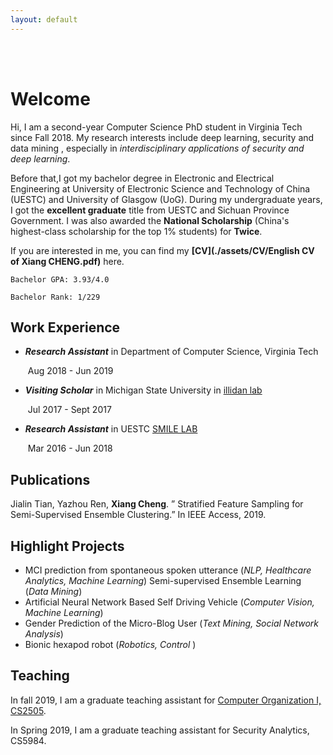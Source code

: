 ```yaml
---
layout: default
---
```


<br/><br/>

# Welcome

Hi, I am a second-year Computer Science PhD student in Virginia Tech since Fall 2018. My research interests include deep learning, security and data mining , especially in *interdisciplinary applications of security and deep learning*. 

Before that,I got my bachelor degree in Electronic and Electrical Engineering at University of Electronic Science and Technology of China (UESTC) and University of Glasgow (UoG). During my undergraduate years, I got the **excellent graduate** title from UESTC and Sichuan Province Government.  I was also awarded the **National Scholarship** (China's highest-class scholarship for the top 1% students) for **Twice**. 

 If you are interested in me, you can find my **[CV](./assets/CV/English CV of Xiang CHENG.pdf)** here. 



`Bachelor GPA: 3.93/4.0` 

`Bachelor Rank: 1/229`



## Work Experience 

- ***Research Assistant*** in Department of Computer Science, Virginia Tech 

  ​	Aug 2018 - Jun 2019

- ***Visiting Scholar***  in Michigan State University in  [illidan lab](http://illidanlab.github.io)

  ​	Jul 2017 - Sept 2017

- ***Research Assistant*** in UESTC [SMILE LAB](http://smilelab.uestc.edu.cn/en/)

  ​	Mar 2016 - Jun 2018


## Publications

Jialin Tian, Yazhou Ren, **Xiang Cheng**. ” Stratified Feature Sampling for Semi-Supervised Ensemble Clustering.” In IEEE Access, 2019. 


## Highlight Projects

- MCI prediction from spontaneous spoken utterance (*NLP, Healthcare Analytics, Machine Learning*)
   Semi-supervised Ensemble Learning (*Data Mining*)	
- Artificial Neural Network Based Self Driving Vehicle (*Computer Vision, Machine Learning*)
- Gender Prediction of the Micro-Blog User (*Text Mining, Social Network Analysis*)
- Bionic hexapod robot (*Robotics, Control* )


## Teaching

In fall 2019, I am a graduate teaching assistant for [Computer Organization I, CS2505](http://courses.cs.vt.edu/~cs2505/fall2019/).

In Spring 2019, I am a graduate teaching assistant for Security Analytics, CS5984. 

